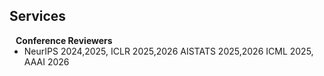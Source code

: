 ## Services

<h4 style="margin:0 10px 0;">Conference Reviewers</h4>

<ul style="margin:0 0 5px;">
  <li><autocolor> NeurIPS 2024,2025, ICLR 2025,2026 AISTATS 2025,2026 ICML 2025, AAAI 2026 </autocolor></li>
</ul>

